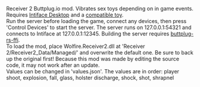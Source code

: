 Receiver 2 Buttplug.io mod. Vibrates sex toys depending on in game events. Requires 
<a href="https://intiface.com/desktop/">Intiface Desktop</a> and a <a href="https://iostindex.com/?filter0Availability=Available,DIY&filter1Connection=Digital&filter2ButtplugSupport=4">compatible toy</a>.<br>
Run the server before loading the game, connect any devices, then press 'Control Devices' to start the server. The server runs on 127.0.0.1:54321 and connects to Intiface at 127.0.0.1:12345. Building the server requires <a href="https://github.com/buttplugio/buttplug-rs-ffi/">buttplug-rs-ffi</a>.<br>
To load the mod, place Wolfire.Receiver2.dll at 'Receiver 2/Receiver2_Data/Managed/' and overwrite the default one. Be sure to back up the original first! Because this mod was made by editing the source code, it may not work after an update.<br>
Values can be changed in 'values.json'. The values are in order: player shoot, explosion, fall, glass, holster discharge, shock, shot, shrapnel
